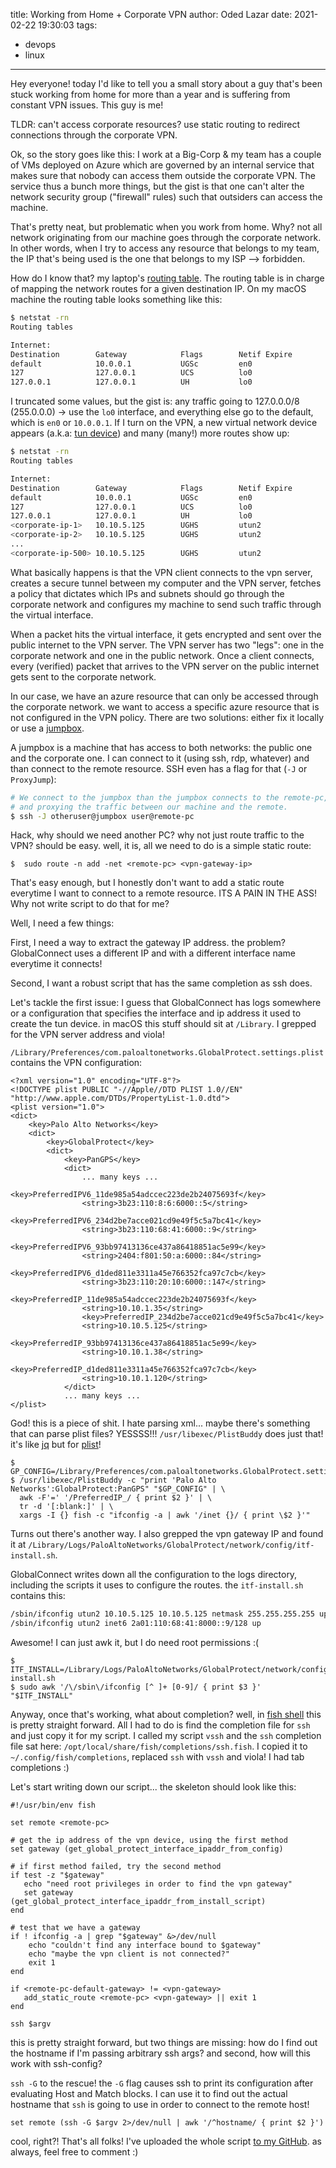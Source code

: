 title: Working from Home + Corporate VPN
author: Oded Lazar
date: 2021-02-22 19:30:03
tags:
 - devops
 - linux
---
Hey everyone! today I'd like to tell you a small story about a guy that's been stuck working from home for more than a year and is suffering from constant VPN issues. This guy is me!

TLDR: can't access corporate resources? use static routing to redirect connections through the corporate VPN.

Ok, so the story goes like this: I work at a Big-Corp & my team has a couple of VMs deployed on Azure which are governed by an internal service that makes sure that nobody can access them outside the corporate VPN. The service thus a bunch more things, but the gist is that one can't alter the network security group ("firewall" rules) such that outsiders can access the machine.

That's pretty neat, but problematic when you work from home. Why? not all network originating from our machine goes through the corporate network. In other words, when I try to access any resource that belongs to my team, the IP that's being used is the one that belongs to my ISP --> forbidden.

How do I know that? my laptop's [routing table](https://en.wikipedia.org/wiki/Routing_table). The routing table is in charge of mapping the network routes for a given destination IP. On my macOS machine the routing table looks something like this:

```bash
$ netstat -rn
Routing tables

Internet:
Destination        Gateway            Flags        Netif Expire
default            10.0.0.1           UGSc         en0
127                127.0.0.1          UCS          lo0       
127.0.0.1          127.0.0.1          UH           lo0       
```

I truncated some values, but the gist is: any traffic going to 127.0.0.0/8 (255.0.0.0) -> use the `lo0` interface, and everything else go to the default, which is `en0` or `10.0.0.1`. If I turn on the VPN, a new virtual network device appears (a.k.a: [tun device](https://en.wikipedia.org/wiki/TUN/TAP)) and many (many!) more routes show up:

```bash
$ netstat -rn
Routing tables

Internet:
Destination        Gateway            Flags        Netif Expire
default            10.0.0.1           UGSc         en0
127                127.0.0.1          UCS          lo0       
127.0.0.1          127.0.0.1          UH           lo0       
<corporate-ip-1>   10.10.5.125        UGHS         utun2       
<corporate-ip-2>   10.10.5.125        UGHS         utun2       
...
<corporate-ip-500> 10.10.5.125        UGHS         utun2       
```

What basically happens is that the VPN client connects to the vpn server, creates a secure tunnel between my computer and the VPN server, fetches a policy that dictates which IPs and subnets should go through the corporate network and configures my machine to send such traffic through the virtual interface.

When a packet hits the virtual interface, it gets encrypted and sent over the public internet to the VPN server. The VPN server has two "legs": one in the corporate network and one in the public network. Once a client connects, every (verified) packet that arrives to the VPN server on the public internet gets sent to the corporate network.

In our case, we have an azure resource that can only be accessed through the corporate network.
we want to access a specific azure resource that is not configured in the VPN policy. There are two solutions: either fix it locally or use a [jumpbox](https://en.wikipedia.org/wiki/Jump_server).

A jumpbox is a machine that has access to both networks: the public one and the corporate one. I can connect to it (using ssh, rdp, whatever) and than connect to the remote resource. SSH even has a flag for that (`-J` or `ProxyJump`):
```bash
# We connect to the jumpbox than the jumpbox connects to the remote-pc,
# and proxying the traffic between our machine and the remote.
$ ssh -J otheruser@jumpbox user@remote-pc
```

Hack, why should we need another PC? why not just route traffic to the VPN? should be easy. well, it is, all we need to do is a simple static route:
```
$  sudo route -n add -net <remote-pc> <vpn-gateway-ip>
```

That's easy enough, but I honestly don't want to add a static route everytime I want to connect to a remote resource. ITS A PAIN IN THE ASS! Why not write script to do that for me?

Well, I need a few things:

First, I need a way to extract the gateway IP address. the problem? GlobalConnect uses a different IP and with a different interface name everytime it connects!

Second, I want a robust script that has the same completion as ssh does.

Let's tackle the first issue: I guess that GlobalConnect has logs somewhere or a configuration that specifies the interface and ip address it used to create the tun device. in macOS this stuff should sit at `/Library`. I grepped for the VPN server address and viola!

`/Library/Preferences/com.paloaltonetworks.GlobalProtect.settings.plist` contains the VPN configuration:

```
<?xml version="1.0" encoding="UTF-8"?>
<!DOCTYPE plist PUBLIC "-//Apple//DTD PLIST 1.0//EN" "http://www.apple.com/DTDs/PropertyList-1.0.dtd">
<plist version="1.0">
<dict>
	<key>Palo Alto Networks</key>
	<dict>
		<key>GlobalProtect</key>
		<dict>
			<key>PanGPS</key>
			<dict>
                ... many keys ...
				<key>PreferredIPV6_11de985a54adccec223de2b24075693f</key>
				<string>3b23:110:8:6:6000::5</string>
				<key>PreferredIPV6_234d2be7acce021cd9e49f5c5a7bc41</key>
				<string>3b23:110:68:41:6000::9</string>
				<key>PreferredIPV6_93bb97413136ce437a86418851ac5e99</key>
				<string>2404:f801:50:a:6000::84</string>
				<key>PreferredIPV6_d1ded811e3311a45e766352fca97c7cb</key>
				<string>3b23:110:20:10:6000::147</string>
				<key>PreferredIP_11de985a54adccec223de2b24075693f</key>
				<string>10.10.1.35</string>
				<key>PreferredIP_234d2be7acce021cd9e49f5c5a7bc41</key>
				<string>10.10.5.125</string>
				<key>PreferredIP_93bb97413136ce437a86418851ac5e99</key>
				<string>10.10.1.38</string>
				<key>PreferredIP_d1ded811e3311a45e766352fca97c7cb</key>
				<string>10.10.1.120</string>
			</dict>
            ... many keys ...
</plist>
```

God! this is a piece of shit. I hate parsing xml... maybe there's something that can parse plist files? YESSSS!!! `/usr/libexec/PlistBuddy` does just that! it's like [jq](https://stedolan.github.io/jq/) but for [plist](https://en.wikipedia.org/wiki/Property_list)!

```
$ GP_CONFIG=/Library/Preferences/com.paloaltonetworks.GlobalProtect.settings.plist
$ /usr/libexec/PlistBuddy -c "print 'Palo Alto Networks':GlobalProtect:PanGPS" "$GP_CONFIG" | \
  awk -F'=' '/PreferredIP_/ { print $2 }' | \
  tr -d '[:blank:]' | \
  xargs -I {} fish -c "ifconfig -a | awk '/inet {}/ { print \$2 }'"
```

Turns out there's another way. I also grepped the vpn gateway IP and found it at `/Library/Logs/PaloAltoNetworks/GlobalProtect/network/config/itf-install.sh`.

GlobalConnect writes down all the configuration to the logs directory, including the scripts it uses to configure the routes. the `itf-install.sh` contains this:
```bash
/sbin/ifconfig utun2 10.10.5.125 10.10.5.125 netmask 255.255.255.255 up
/sbin/ifconfig utun2 inet6 2a01:110:68:41:8000::9/128 up
```

Awesome! I can just awk it, but I do need root permissions :(
```
$ ITF_INSTALL=/Library/Logs/PaloAltoNetworks/GlobalProtect/network/config/itf-install.sh
$ sudo awk '/\/sbin\/ifconfig [^ ]+ [0-9]/ { print $3 }' "$ITF_INSTALL"
```

Anyway, once that's working, what about completion? well, in [fish shell](https://fishshell.com/) this is pretty straight forward. All I had to do is find the completion file for `ssh` and just copy it for my script. I called my script `vssh` and the `ssh` completion file sat here: `/opt/local/share/fish/completions/ssh.fish`. I copied it to `~/.config/fish/completions`, replaced `ssh` with `vssh` and viola! I had tab completions :)

Let's start writing down our script... the skeleton should look like this:
```
#!/usr/bin/env fish

set remote <remote-pc>

# get the ip address of the vpn device, using the first method
set gateway (get_global_protect_interface_ipaddr_from_config)

# if first method failed, try the second method
if test -z "$gateway"
   echo "need root privileges in order to find the vpn gateway"
   set gateway (get_global_protect_interface_ipaddr_from_install_script)
end

# test that we have a gateway
if ! ifconfig -a | grep "$gateway" &>/dev/null
    echo "couldn't find any interface bound to $gateway"
    echo "maybe the vpn client is not connected?"
    exit 1
end

if <remote-pc-default-gateway> != <vpn-gateway>
   add_static_route <remote-pc> <vpn-gateway> || exit 1
end

ssh $argv
```

this is pretty straight forward, but two things are missing: how do I find out the hostname if I'm passing arbitrary ssh args? and second, how will this work with ssh-config?

`ssh -G` to the rescue! the `-G` flag causes ssh to print its configuration after evaluating Host and Match blocks. I can use it to find out the actual hostname that `ssh` is going to use in order to connect to the remote host!

```
set remote (ssh -G $argv 2>/dev/null | awk '/^hostname/ { print $2 }')
```

cool, right?! That's all folks! I've uploaded the whole script [to my GitHub](https://gist.github.com/odedlaz/d7ab932bb6c26912bfa64de32d0cfb53). as always, feel free to comment :)
